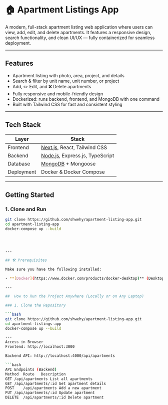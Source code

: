 # 🏠 Apartment Listings App

A modern, full-stack apartment listing web application where users can view, add, edit, and delete apartments. It features a responsive design, search functionality, and clean UI/UX — fully containerized for seamless deployment.

---

## Features

-  Apartment listing with photo, area, project, and details
-  Search & filter by unit name, unit number, or project
-  Add, ✏️ Edit, and ❌ Delete apartments
-  Fully responsive and mobile-friendly design
-  Dockerized: runs backend, frontend, and MongoDB with one command
-  Built with Tailwind CSS for fast and consistent styling

---

## Tech Stack

| Layer       | Stack                                   |
|-------------|------------------------------------------|
| Frontend    | [Next.js](https://nextjs.org/), React, Tailwind CSS |
| Backend     | [Node.js](https://nodejs.org/), Express.js, TypeScript |
| Database    | [MongoDB](https://www.mongodb.com/) + Mongoose |
| Deployment  | Docker & Docker Compose |

---



##  Getting Started

### 1. Clone and Run

```bash
git clone https://github.com/shwehy/apartment-listing-app.git
cd apartment-listing-app
docker-compose up --build




---

## 🛠️ Prerequisites

Make sure you have the following installed:

- **[Docker](https://www.docker.com/products/docker-desktop)** (Desktop)

---

##  How to Run the Project Anywhere (Locally or on Any Laptop)

### 1. Clone the Repository

```bash
git clone https://github.com/shwehy/apartment-listing-app.git
cd apartment-listings-app
docker-compose up --build

---
Access in Browser
Frontend: http://localhost:3000

Backend API: http://localhost:4000/api/apartments

```bash
API Endpoints (Backend)
Method	Route	Description
GET	/api/apartments	List all apartments
GET	/api/apartments/:id	Get apartment details
POST	/api/apartments	Add a new apartment
PUT	/api/apartments/:id	Update apartment
DELETE	/api/apartments/:id	Delete apartment

